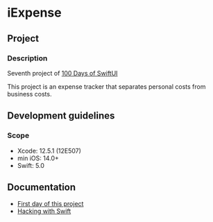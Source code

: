 # iExpense

## Project

### Description

Seventh project of [100 Days of SwiftUI](https://www.hackingwithswift.com/100/swiftui)

This project is an expense tracker that separates personal costs from business costs.

## Development guidelines

### Scope

* Xcode: 12.5.1 (12E507)
* min iOS: 14.0+ 
* Swift: 5.0

## Documentation

* [First day of this project](https://www.hackingwithswift.com/100/swiftui/36)
* [Hacking with Swift](https://www.hackingwithswift.com)

